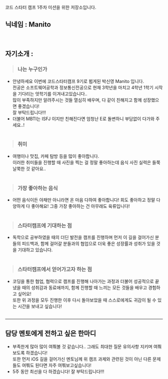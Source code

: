 코드 스타터 캠프 1주차 미션을 위한 저장소입니다.

## 닉네임 : Manito

<br>

## 자기소개 :

> ### 나는 누구인가

- 안녕하세요 이번에 코드스타터캠프 9기로 뵙게된 박신영 Manito 입니다.  
  전공은 소프트웨어공학과 정보통신전공으로 현재 3학년을 마치고 4학년 1학기 시작을 기다리는 엇학기를 이겨내고있습니다..  
  많이 부족하지만 알려주시는 것들 열심히 배우며, 다 같이 친해지고 함께 성장했으면 좋겠습니다!  
  잘 부탁드립니다!!!
- 더불어 MBTI는 ISFJ 이지만 친해진다면 엄청난 E로 돌변하니 부담없이 다가와 주세요..!
  <br></br>

> ### 취미

- 여행이나 맛집, 카페 탐방 등을 많이 좋아합니다.  
  이러한 취미들을 진행할 때 사진을 찍는 걸 정말 좋아하는데 음식 사진 실력은 들쭉날쭉한 것 같아요..
  <br></br>

> ### 가장 좋아하는 음식

- 어떤 음식이든 야채만 아니라면 온 마음 다하여 좋아합니다! 회도 좋아하고 정말 다양하게 다 좋아해요! 그중 가장 좋아하는 건 아무래도 육류입니다!
  <br></br>

> ### 스타터캠프에 기대하는 점

- 독학으로 공부하였을 때의 더딘 발전을 캠프를 진행하며 먼저 이 길을 걸어가신 분들의 피드백과, 함께 걸어갈 분들과의 협업으로 더욱 좋은 성장률과 성취가 있을 것을 기대하고 있습니다.
  <br></br>

> ### 스타터캠프에서 얻어가고자 하는 점

- 코딩을 통한 협업, 협력으로 캠프를 진행해 나아가는 과정과 더불어 성공적으로 끝냈을 때의 성취감과 동료애까지, 함께 진행할 때 느끼는 모든 것들을 배우고 경험하고 싶어요!  
   또한 위 과정을 모두 진행한 이후 다시 돌아보았을 때 스스로에게도 귀감이 될 수 있는 시간을 보내고 싶습니다!
  <br></br>

---

## 담당 멘토에게 전하고 싶은 한마디

- 부족한게 많아 많이 여쭤볼 것 같습니다.. 그래도 최대한 질문 유의사항 지키며 여쭤보도록 하겠습니다!  
  또한 먼저 iOS 길을 걸어가신 멘토님께 위 캠프 과제와 관련된 것이 아닌 다른 문제들도 여쭤도 된다면 자주 여쭤보고싶습니다!
- 5주 동안 최선을 다 하겠습니다! 잘 부탁드립니다!!!
